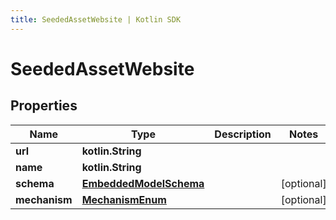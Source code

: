 ```yaml
---
title: SeededAssetWebsite | Kotlin SDK
---
```



# SeededAssetWebsite

## Properties
Name | Type | Description | Notes
------------ | ------------- | ------------- | -------------
**url** | **kotlin.String** |  | 
**name** | **kotlin.String** |  | 
**schema** | [**EmbeddedModelSchema**](EmbeddedModelSchema) |  |  [optional]
**mechanism** | [**MechanismEnum**](MechanismEnum) |  |  [optional]



